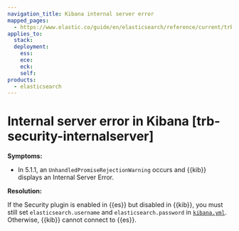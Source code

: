 ```yaml
---
navigation_title: Kibana internal server error
mapped_pages:
  - https://www.elastic.co/guide/en/elasticsearch/reference/current/trb-security-internalserver.html
applies_to:
  stack:
  deployment:
    ess:
    ece:
    eck:
    self:
products:
  - elasticsearch
---
```


# Internal server error in Kibana [trb-security-internalserver]

**Symptoms:**

* In 5.1.1, an `UnhandledPromiseRejectionWarning` occurs and {{kib}} displays an Internal Server Error.

**Resolution:**

If the Security plugin is enabled in {{es}} but disabled in {{kib}}, you must still set `elasticsearch.username` and `elasticsearch.password` in [`kibana.yml`](/deploy-manage/stack-settings.md). Otherwise, {{kib}} cannot connect to {{es}}.

